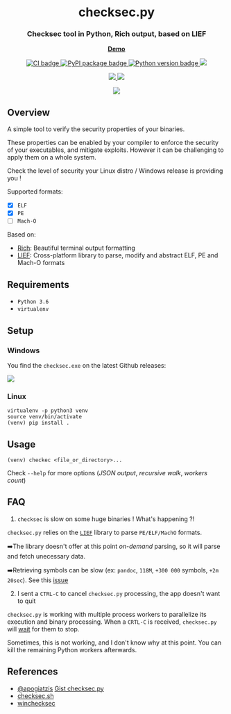 <h1 align="center">
  <br>checksec.py</br>
</h1>

<h3 align="center">
Checksec tool in Python, Rich output, based on LIEF
</h3>

<p align="center">
  <strong>
  <a href="https://asciinema.org/a/363216">
    Demo
  </a>
  </strong>
</p>

<p align="center">
  <a href="https://github.com/Wenzel/checksec.py/actions?query=workflow%3ACI">
    <img src="https://github.com/Wenzel/checksec.py/workflows/CI/badge.svg" alt="CI badge"/>
  </a>
  <a href="https://pypi.org/project/checksec.py/">
    <img src="https://img.shields.io/pypi/v/checksec.py?color=blue" alt="PyPI package badge"/>
  </a>
  <a href="https://pypi.org/project/checksec.py/">
    <img src="https://img.shields.io/pypi/pyversions/checksec.py" alt="Python version badge"/>
  </a>
  <a href="https://gitter.im/checksec-py/community?utm_source=share-link&utm_medium=link&utm_campaign=share-link">
    <img src="https://badges.gitter.im/checksec-py/community.svg" />
  </a>
</p>
<p align="center">
  <a href="">
    <img src="https://img.shields.io/pypi/dm/checksec.py?color=blue&label=PyPI%20downloads&style=flat-square" />
  </a>
  <a href="https://github.com/Wenzel/checksec.py/releases">
    <img src="https://img.shields.io/github/downloads/Wenzel/checksec.py/total?color=blue&label=Github%20downloads&style=flat-square" />
  </a>
</p>

<p align="center">
  <a href="https://asciinema.org/a/363216">
    <img src="https://user-images.githubusercontent.com/964610/94983280-9d007c80-0541-11eb-8462-3da5b7bce35b.png" />
  </a>
</p>

## Overview

A simple tool to verify the security properties of your binaries.

These properties can be enabled by your compiler to enforce the security of your executables, and mitigate exploits.
However it can be challenging to apply them on a whole system.

Check the level of security your Linux distro / Windows release is providing you !

Supported formats:

- [x] `ELF`
- [x] `PE`
- [ ] `Mach-O`

Based on:
- [Rich](https://github.com/willmcgugan/rich): Beautiful terminal output formatting
- [LIEF](https://github.com/lief-project/LIEF): Cross-platform library to parse, modify and abstract ELF, PE and Mach-O formats

## Requirements

- `Python 3.6`
- `virtualenv`

## Setup

### Windows

You find the `checksec.exe` on the latest Github releases: 

<a href="https://github.com/Wenzel/checksec.py/releases/latest">
  <img src="https://img.shields.io/badge/Windows%20release-download-blue?style=for-the-badge"/>
</a>

### Linux

~~~
virtualenv -p python3 venv
source venv/bin/activate
(venv) pip install .
~~~

## Usage

~~~
(venv) checkec <file_or_directory>...
~~~

Check `--help` for more options (_JSON output_, _recursive walk_, _workers count_)

## FAQ

1. `checksec` is slow on some huge binaries ! What's happening ?!

`checksec.py` relies on the [`LIEF`](https://github.com/lief-project/LIEF) library to parse `PE/ELF/MachO` formats.

➡️The library doesn't offer at this point _on-demand_ parsing, so it will parse and fetch unecessary data.

➡️Retrieving symbols can be slow (ex: `pandoc`, `118M`, `+300 000` symbols, `+2m 20sec`). See this [issue](https://github.com/Wenzel/checksec.py/issues/52)

2. I sent a `CTRL-C` to cancel `checksec.py` processing, the app doesn't want to quit

`checksec.py` is working with multiple process workers to parallelize its execution and binary processing.
When a `CRTL-C` is received, `checksec.py` will [wait](https://docs.python.org/3/library/concurrent.futures.html#concurrent.futures.Executor.shutdown) for them to stop.

Sometimes, this is not working, and I don't know why at this point.
You can kill the remaining Python workers afterwards.

## References

- [@apogiatzis](https://github.com/apogiatzis) [Gist checksec.py](https://gist.github.com/apogiatzis/fb617cd118a9882749b5cb167dae0c5d)
- [checksec.sh](https://github.com/slimm609/checksec.sh)
- [winchecksec](https://github.com/trailofbits/winchecksec)
